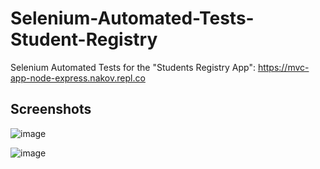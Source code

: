 # Selenium-Automated-Tests-Student-Registry
Selenium Automated Tests for the "Students Registry App": https://mvc-app-node-express.nakov.repl.co

## Screenshots
![image](https://user-images.githubusercontent.com/1689586/105896664-c3ca4d80-601f-11eb-9a91-911bb04a9f93.png)

![image](https://user-images.githubusercontent.com/1689586/105896770-eb211a80-601f-11eb-91d7-e7466b556553.png)

